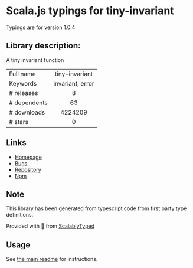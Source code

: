 
# Scala.js typings for tiny-invariant

Typings are for version 1.0.4

## Library description:
A tiny invariant function

|                    |                 |
| ------------------ | :-------------: |
| Full name          | tiny-invariant |
| Keywords           | invariant, error |
| # releases         | 8 |
| # dependents       | 63 |
| # downloads        | 4224209 |
| # stars            | 0 |

## Links
- [Homepage](https://github.com/alexreardon/tiny-invariant#readme)
- [Bugs](https://github.com/alexreardon/tiny-invariant/issues)
- [Repository](https://github.com/alexreardon/tiny-invariant)
- [Npm](https://www.npmjs.com/package/tiny-invariant)
    


## Note
This library has been generated from typescript code from first party type definitions.

Provided with :purple_heart: from [ScalablyTyped](https://github.com/oyvindberg/ScalablyTyped)

## Usage
See [the main readme](../../readme.md) for instructions.


